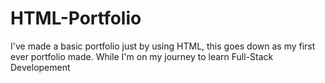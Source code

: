 # HTML-Portfolio
I've made a basic portfolio just by using HTML, this goes down as my first ever portfolio made. While I'm on my journey to learn Full-Stack Developement
